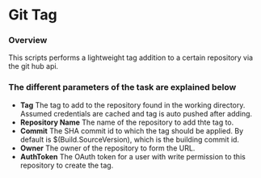 # Git Tag

### Overview
This scripts performs a lightweight tag addition to a certain repository via the git hub api.

### The different parameters of the task are explained below
* **Tag** The tag to add to the repository found in the working directory. Assumed credentials are cached and tag is auto pushed after adding.
* **Repository Name** The name of the repository to add thte tag to.
* **Commit** The SHA commit id to which the tag should be applied. By default is $(Build.SourceVersion), which is the building commit id.
* **Owner** The owner of the repository to form the URL.
* **AuthToken** The OAuth token for a user with write permission to this repository to create the tag.